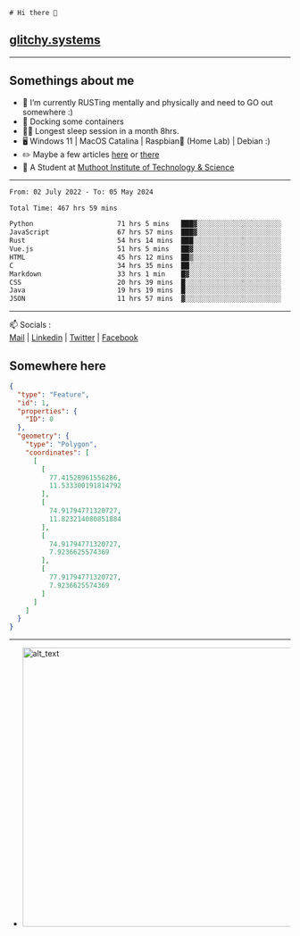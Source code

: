 ```
# Hi there 👋
```
## [glitchy.systems](https://glitchy.systems)
---

## Somethings about me



- 🌱 I’m currently RUSTing mentally and physically and need to GO out somewhere :)
- 🐋 Docking some containers
- 😶‍🌫️ Longest sleep session in a month 8hrs.
- 🖥️ Windows 11 | MacOS Catalina | Raspbian🥧 (Home Lab) | Debian :)
- ✏️ Maybe a few articles [here](https://medium.com/@advaithnarayanan8) or [there](https://medium.com/@advaithnarayanan8)
- 📑 A Student at [Muthoot Institute of Technology & Science](https://mgmits.ac.in/)



---

<!--START_SECTION:waka-->

```txt
From: 02 July 2022 - To: 05 May 2024

Total Time: 467 hrs 59 mins

Python                     71 hrs 5 mins   ███▓░░░░░░░░░░░░░░░░░░░░░   15.19 %
JavaScript                 67 hrs 57 mins  ███▓░░░░░░░░░░░░░░░░░░░░░   14.52 %
Rust                       54 hrs 14 mins  ███░░░░░░░░░░░░░░░░░░░░░░   11.59 %
Vue.js                     51 hrs 5 mins   ██▓░░░░░░░░░░░░░░░░░░░░░░   10.92 %
HTML                       45 hrs 12 mins  ██▒░░░░░░░░░░░░░░░░░░░░░░   09.66 %
C                          34 hrs 35 mins  ██░░░░░░░░░░░░░░░░░░░░░░░   07.39 %
Markdown                   33 hrs 1 min    █▓░░░░░░░░░░░░░░░░░░░░░░░   07.06 %
CSS                        20 hrs 39 mins  █░░░░░░░░░░░░░░░░░░░░░░░░   04.41 %
Java                       19 hrs 19 mins  █░░░░░░░░░░░░░░░░░░░░░░░░   04.13 %
JSON                       11 hrs 57 mins  ▓░░░░░░░░░░░░░░░░░░░░░░░░   02.56 %
```

<!--END_SECTION:waka-->

---

📫 Socials :<br>
[Mail](mailto:advaith@glitchy.systems) | [Linkedin](https://www.linkedin.com/in/advaith-narayanan-a72152214/) | [Twitter](https://twitter.com/advaithnarayan) | [Facebook](https://screenmessage.com/qinq)

## Somewhere here

```geojson
{
  "type": "Feature",
  "id": 1,
  "properties": {
    "ID": 0
  },
  "geometry": {
    "type": "Polygon",
    "coordinates": [
      [
        [
          77.41528961556286,
          11.533300191814792
        ],
        [
          74.91794771320727,
          11.823214080851884
        ],
        [
          74.91794771320727,
          7.9236625574369
        ],
        [
          77.91794771320727,
          7.9236625574369
        ]
      ]
    ]
  }
}
```


--- 
- [<img alt="alt_text" width="500px" src="https://valid.x86.fr/cache/banner/xv24bv-6.png" />](https://valid.x86.fr/xv24bv)


